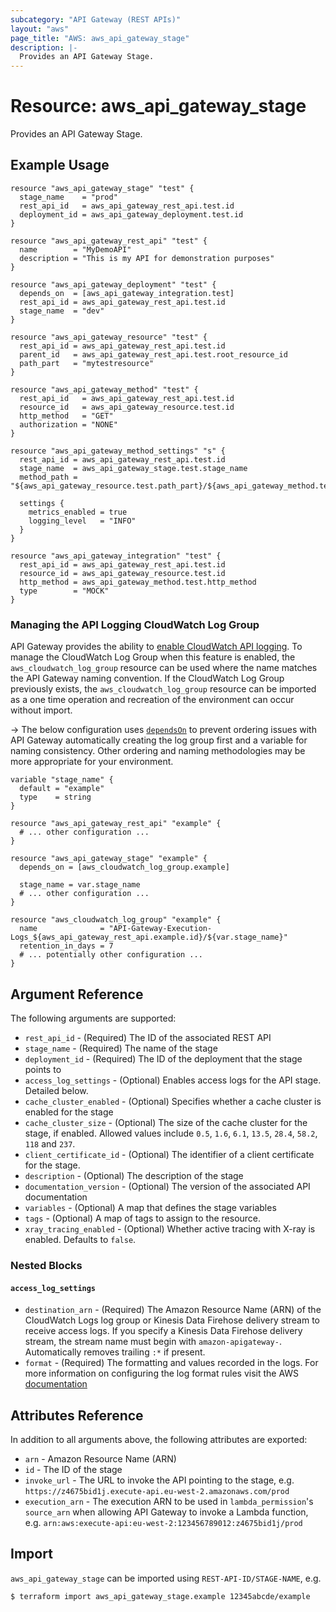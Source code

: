 ```yaml
---
subcategory: "API Gateway (REST APIs)"
layout: "aws"
page_title: "AWS: aws_api_gateway_stage"
description: |-
  Provides an API Gateway Stage.
---
```


# Resource: aws_api_gateway_stage

Provides an API Gateway Stage.

## Example Usage

```hcl
resource "aws_api_gateway_stage" "test" {
  stage_name    = "prod"
  rest_api_id   = aws_api_gateway_rest_api.test.id
  deployment_id = aws_api_gateway_deployment.test.id
}

resource "aws_api_gateway_rest_api" "test" {
  name        = "MyDemoAPI"
  description = "This is my API for demonstration purposes"
}

resource "aws_api_gateway_deployment" "test" {
  depends_on  = [aws_api_gateway_integration.test]
  rest_api_id = aws_api_gateway_rest_api.test.id
  stage_name  = "dev"
}

resource "aws_api_gateway_resource" "test" {
  rest_api_id = aws_api_gateway_rest_api.test.id
  parent_id   = aws_api_gateway_rest_api.test.root_resource_id
  path_part   = "mytestresource"
}

resource "aws_api_gateway_method" "test" {
  rest_api_id   = aws_api_gateway_rest_api.test.id
  resource_id   = aws_api_gateway_resource.test.id
  http_method   = "GET"
  authorization = "NONE"
}

resource "aws_api_gateway_method_settings" "s" {
  rest_api_id = aws_api_gateway_rest_api.test.id
  stage_name  = aws_api_gateway_stage.test.stage_name
  method_path = "${aws_api_gateway_resource.test.path_part}/${aws_api_gateway_method.test.http_method}"

  settings {
    metrics_enabled = true
    logging_level   = "INFO"
  }
}

resource "aws_api_gateway_integration" "test" {
  rest_api_id = aws_api_gateway_rest_api.test.id
  resource_id = aws_api_gateway_resource.test.id
  http_method = aws_api_gateway_method.test.http_method
  type        = "MOCK"
}
```

### Managing the API Logging CloudWatch Log Group

API Gateway provides the ability to [enable CloudWatch API logging](https://docs.aws.amazon.com/apigateway/latest/developerguide/set-up-logging.html). To manage the CloudWatch Log Group when this feature is enabled, the `aws_cloudwatch_log_group` resource can be used where the name matches the API Gateway naming convention. If the CloudWatch Log Group previously exists, the `aws_cloudwatch_log_group` resource can be imported as a one time operation and recreation of the environment can occur without import.

-> The below configuration uses [`dependsOn`](https://www.pulumi.com/docs/intro/concepts/programming-model/#dependson) to prevent ordering issues with API Gateway automatically creating the log group first and a variable for naming consistency. Other ordering and naming methodologies may be more appropriate for your environment.

```hcl
variable "stage_name" {
  default = "example"
  type    = string
}

resource "aws_api_gateway_rest_api" "example" {
  # ... other configuration ...
}

resource "aws_api_gateway_stage" "example" {
  depends_on = [aws_cloudwatch_log_group.example]

  stage_name = var.stage_name
  # ... other configuration ...
}

resource "aws_cloudwatch_log_group" "example" {
  name              = "API-Gateway-Execution-Logs_${aws_api_gateway_rest_api.example.id}/${var.stage_name}"
  retention_in_days = 7
  # ... potentially other configuration ...
}
```

## Argument Reference

The following arguments are supported:

* `rest_api_id` - (Required) The ID of the associated REST API
* `stage_name` - (Required) The name of the stage
* `deployment_id` - (Required) The ID of the deployment that the stage points to
* `access_log_settings` - (Optional) Enables access logs for the API stage. Detailed below.
* `cache_cluster_enabled` - (Optional) Specifies whether a cache cluster is enabled for the stage
* `cache_cluster_size` - (Optional) The size of the cache cluster for the stage, if enabled.
	Allowed values include `0.5`, `1.6`, `6.1`, `13.5`, `28.4`, `58.2`, `118` and `237`.
* `client_certificate_id` - (Optional) The identifier of a client certificate for the stage.
* `description` - (Optional) The description of the stage
* `documentation_version` - (Optional) The version of the associated API documentation
* `variables` - (Optional) A map that defines the stage variables
* `tags` - (Optional) A map of tags to assign to the resource.
* `xray_tracing_enabled` - (Optional) Whether active tracing with X-ray is enabled. Defaults to `false`.

### Nested Blocks

#### `access_log_settings`

* `destination_arn` - (Required) The Amazon Resource Name (ARN) of the CloudWatch Logs log group or Kinesis Data Firehose delivery stream to receive access logs. If you specify a Kinesis Data Firehose delivery stream, the stream name must begin with `amazon-apigateway-`. Automatically removes trailing `:*` if present.
* `format` - (Required) The formatting and values recorded in the logs.
For more information on configuring the log format rules visit the AWS [documentation](https://docs.aws.amazon.com/apigateway/latest/developerguide/set-up-logging.html)

## Attributes Reference

In addition to all arguments above, the following attributes are exported:

* `arn` - Amazon Resource Name (ARN)
* `id` - The ID of the stage
* `invoke_url` - The URL to invoke the API pointing to the stage,
  e.g. `https://z4675bid1j.execute-api.eu-west-2.amazonaws.com/prod`
* `execution_arn` - The execution ARN to be used in `lambda_permission`'s `source_arn`
  when allowing API Gateway to invoke a Lambda function,
  e.g. `arn:aws:execute-api:eu-west-2:123456789012:z4675bid1j/prod`

## Import

`aws_api_gateway_stage` can be imported using `REST-API-ID/STAGE-NAME`, e.g.

```
$ terraform import aws_api_gateway_stage.example 12345abcde/example
```
